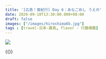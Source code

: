 ```yaml
---
title: '[広島！食紀行] Day 6：あなごめし うえの'
date: 2020-09-10T13:30:00.000+08:00
draft: false
images: ["/images/hiroshima6b.jpg"]
tags : [travel-日本-廣島, flavor - 行膳積腹]
---
```




![](/images/hiroshima6.jpg)


    
    
{{<hiroshima>}}
